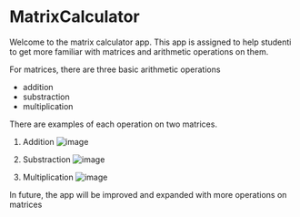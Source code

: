 # MatrixCalculator

Welcome to the matrix calculator app. This app is assigned to help studentі to get more familiar with matrices and arithmetic operations on them.


For matrices, there are three basic arithmetic operations
* addition
* substraction
* multiplication

There are examples of each operation on two matrices.

1. Addition
![image](https://github.com/yaroslavyatsyk/Matrix-Calculator-App/assets/31794068/d1da3e57-6457-48e1-8ecf-dcaef2323bfe)

2. Substraction
![image](https://github.com/yaroslavyatsyk/Matrix-Calculator-App/assets/31794068/4d23e2bc-d2db-4806-86ef-2d85b88f099d)

3. Multiplication
![image](https://github.com/yaroslavyatsyk/Matrix-Calculator-App/assets/31794068/52a743ae-04df-414a-a62a-c09a2b99eaf3)

In future, the app will be improved and expanded with more operations on matrices
